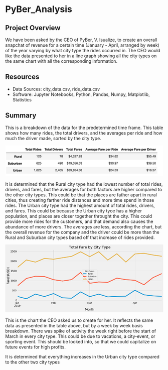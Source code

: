 # PyBer_Analysis

## Project Overview
We have been asked by the CEO of PyBer, V. Isualize, to create an overall snapchat of revenue for a certain time (January - April, arranged by week) of the year varying by what city type the rides occurred in. The CEO would like the data presented to her in a line graph showing all the city types on the same chart with all the corresponding information.

## Resources
- Data Sources: city_data.csv, ride_data.csv
- Software: Jupyter Notebooks, Python, Pandas, Numpy, Matplotlib, Statistics

## Summary
This is a breakdown of the data for the predetermined time frame. This table shows how many rides, the total drivers, and the averages per ride and how much the driver made, sorted by the city type.

![Table1](https://github.com/jugvirpabla/PyBer_Analysis/blob/master/analysis/Table1.png)

It is determined that the Rural city type had the lowest number of total rides, drivers, and fares, but the averages for both factors are higher compared to the other city types. This could be that the places are father apart in rural cities, thus creating farther ride distances and more time spend in those rides. The Urban city type had the highest amount of total rides, drivers, and fares. This could be because the Urban city tyoe has a higher population, and places are closer together throught the city. This could provide more rides for the customers, and that demand also causes the abundance of more drivers. The averages are less, according the chart, but the overall revenue for the company and the driver could be more than the Rural and Suburban city types based off that increase of rides provided.

![Fig8](https://github.com/jugvirpabla/PyBer_Analysis/blob/master/analysis/Fig8.png)

This is the chart the CEO asked us to create for her. It reflects the same data as presented in the table above, but by a week by week basis breakdown. 
There was spike of activity the week right before the start of March in every city type. This could be due to vacations, a city-event, or sporting event. This should be looked into, so that we could capitalize on future events for high profits. 

It is determined that everything increases in the Urban city type compared to the other two city types
